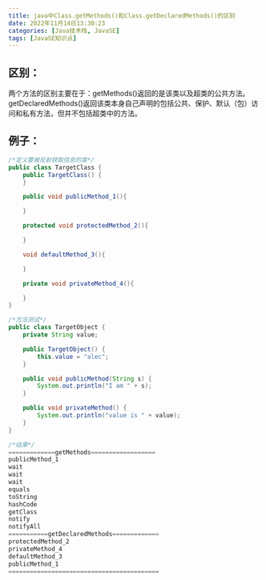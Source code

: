 ```yaml
---
title: java中Class.getMethods()和Class.getDeclaredMethods()的区别
date: 2022年11月14日13:30:23
categories: [Java技术栈, JavaSE]
tags: [JavaSE知识点]
---
```


## 区别：

两个方法的区别主要在于：getMethods()返回的是该类以及超类的公共方法。getDeclaredMethods()返回该类本身自己声明的包括公共、保护、默认（包）访问和私有方法，但并不包括超类中的方法。

## 例子：

```java
/*定义要被反射获取信息的类*/
public class TargetClass {
    public TargetClass() {
    }

    public void publicMethod_1(){

    }

    protected void protectedMethod_2(){

    }

    void defaultMethod_3(){

    }

    private void privateMethod_4(){

    }
}

```

```java
/*方法测试*/
public class TargetObject {
    private String value;

    public TargetObject() {
        this.value = "alec";
    }

    public void publicMethod(String s) {
        System.out.println("I am " + s);
    }

    public void privateMethod() {
        System.out.println("value is " + value);
    }
}
```

```java
/*结果*/
=============getMethods==================
publicMethod_1
wait
wait
wait
equals
toString
hashCode
getClass
notify
notifyAll
===========getDeclaredMethods=============
protectedMethod_2
privateMethod_4
defaultMethod_3
publicMethod_1
==========================================
```

